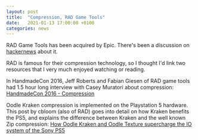 ```yaml
---
layout: post
title:  "Compression, RAD Game Tools"
date:   2021-01-13 17:00:00 +0100
categories: news
---
```


RAD Game Tools has been acquired by Epic.
There's been a discussion on [hackernews](https://news.ycombinator.com/item?id=25675249) about it.

RAD is famous for their compression technology, so I thought I'd link two resources that I very much enjoyed watching or reading.

In HandmadeCon 2016, Jeff Roberts and Fabian Giesen of RAD game tools had 1.5 hour long interview with Casey Muratori about compression: [HandmadeCon 2016 - Compression](https://www.youtube.com/watch?v=qj2xYRoz9ZI)

Oodle Kraken compression is implemented on the Playstation 5 hardware. This post by cbloom (also of RAD) goes into detail on how Kraken benefits the PS5, and explains the difference between Kraken and the well known Zip compression: [How Oodle Kraken and Oodle Texture supercharge the IO system of the Sony PS5](http://cbloomrants.blogspot.com/2020/09/how-oodle-kraken-and-oodle-texture.html)